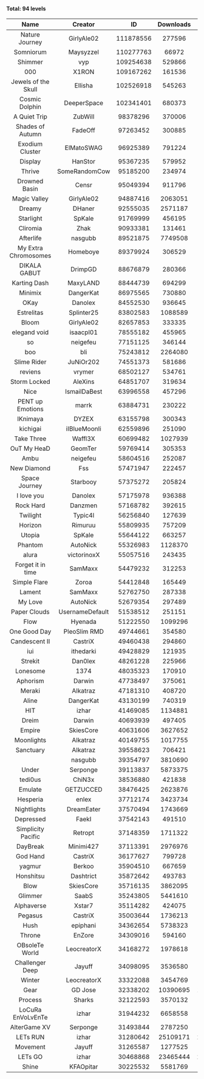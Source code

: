 #### Total: 94 levels

| Name | Creator | ID | Downloads | Likes |
|:---:|:---:|:---:|:---:|:---:|
| Nature Journey | GirlyAle02 | 111878556 | 277596 | 16868
| Somniorum | Maysyzzel | 110277763 | 66972 | 3942
| Shimmer | vyp | 109254638 | 529866 | 45476
| 000 | X1RON | 109167262 | 161536 | 6936
| Jewels of the Skull | Ellisha | 102526918 | 545263 | 25289
| Cosmic Dolphin | DeeperSpace | 102341401 | 680373 | 56596
| A Quiet Trip | ZubWill | 98378296 | 370006 | 31107
| Shades of Autumn | FadeOff | 97263452 | 300885 | 17679
| Exodium Cluster | ElMatoSWAG | 96925389 | 791224 | 85254
| Display | HanStor | 95367235 | 579952 | 66080
| Thrive | SomeRandomCow | 95185200 | 234974 | 15787
| Drowned Basin | Censr | 95049394 | 911796 | 93261
| Magic Valley | GirlyAle02 | 94887416 | 2063051 | 223390
| Dreamy | DHaner | 92555035 | 2571187 | 255565
| Starlight | SpKale | 91769999 | 456195 | 56746
| Cliromia | Zhak | 90933381 | 131461 | 11841
| Afterlife | nasgubb | 89521875 | 7749508 | 501567
| My Extra Chromosomes | Homeboye | 89379924 | 306529 | 22542
| DIKALA GABUT | DrimpGD | 88676879 | 280366 | 17999
| Karting Dash | MaxyLAND | 88444739 | 694299 | 54733
| Minimix | DangerKat | 86975565 | 730880 | 66130
| OKay | Danolex | 84552530 | 936645 | 93000
| Estrelitas | Splinter25 | 83802583 | 1088589 | 98066
| Bloom | GirlyAle02 | 82657853 | 333335 | 30222
| elegand void | isaacpl01 | 78555182 | 455965 | 28693
| so | neigefeu | 77151125 | 346144 | 29678
| boo | bli | 75243812 | 2264080 | 189454
| Slime Rider | JuNiOr202 | 74551373 | 581686 | 32245
| reviens | vrymer | 68502127 | 534761 | 33603
| Storm Locked | AleXins | 64851707 | 319634 | 24916
| Nice | IsmailDaBest | 63996558 | 457296 | 26212
| PENT up Emotions | marrk | 63884731 | 230222 | 15242
| IKnimaya | DYZEX | 63155798 | 300343 | 20944
| kichigai | iIBlueMoonIi | 62559896 | 251090 | 11390
| Take Three | Waffl3X | 60699482 | 1027939 | 90528
| OuT My HeaD | GeomTer | 59769414 | 305353 | 21200
| Ambu | neigefeu | 58604516 | 252087 | 23737
| New Diamond | Fss | 57471947 | 222457 | 16748
| Space Journey | Starbooy | 57375272 | 205824 | 15309
| I love you | Danolex | 57175978 | 936388 | 102007
| Rock Hard | Danzmen | 57168782 | 392615 | 32626
| Twilight | Typic4l | 56256840 | 127639 | 10540
| Horizon | Rimuruu | 55809935 | 757209 | 82356
| Utopia | SpKale | 55644122 | 663257 | 66916
| Phantom | AutoNick | 55326983 | 1128370 | 76933
| alura | victorinoxX | 55057516 | 243435 | 19526
| Forget it in time | SamMaxx | 54479232 | 312253 | 25499
| Simple Flare | Zoroa | 54412848 | 165449 | 22834
| Lament | SamMaxx | 52762750 | 287338 | 33963
| My Love | AutoNick | 52679354 | 297489 | 30072
| Paper Clouds | UsernameDefault | 51538512 | 251151 | 31433
| Flow | Hyenada | 51222550 | 1099296 | 119663
| One Good Day | PleoSlim RMD | 49744661 | 354580 | 38451
| Candescent II | CastriX | 49460438 | 294860 | 38351
| iui | ithedarki | 49428829 | 121935 | 17708
| Strekit | Dan0lex | 48261228 | 225966 | 31640
| Lonesome | 1374 | 48035323 | 170910 | 22462
| Aphorism | Darwin | 47738497 | 375061 | 48418
| Meraki | Alkatraz | 47181310 | 408720 | 47759
| Aline | DangerKat | 43130199 | 740319 | 77629
| HIT | izhar | 41469085 | 1134881 | 113305
| Dreim | Darwin | 40693939 | 497405 | 59956
| Empire | SkiesCore | 40631606 | 3627652 | 333930
| Moonlights | Alkatraz | 40149755 | 1017755 | 84033
| Sanctuary | Alkatraz | 39558623 | 706421 | 89816
|   | nasgubb | 39354797 | 3810690 | 281372
| Under | Serponge | 39113837 | 5873375 | 526622
| tedi0us | ChiN3x | 38536880 | 421838 | 53724
| Emulate | GETZUCCED | 38476425 | 2623876 | 243859
| Hesperia | enlex | 37712174 | 3423734 | 238086
| Nightlights | DreamEater | 37570494 | 1743669 | 158600
| Depressed | FaekI | 37542143 | 491510 | 67179
| Simplicity Pacific | Retropt | 37148359 | 1711322 | 177919
| DayBreak | Minimi427 | 37113391 | 2976976 | 297004
| God Hand | CastriX | 36177627 | 799728 | 101693
| yagmur | Berkoo | 35904510 | 667659 | 84791
| Honshitsu | Dashtrict | 35872642 | 493783 | 80098
| Blow | SkiesCore | 35716135 | 3862095 | 366803
| Glimmer | SaabS | 35243805 | 5441610 | 425472
| Alphaverse | Xstar7 | 35114282 | 424075 | 71772
| Pegasus | CastriX | 35003644 | 1736213 | 207226
| Hush | epiphani | 34362654 | 5738323 | 462331
| Throne | EnZore | 34309016 | 594160 | 94214
| OBsoleTe World | LeocreatorX | 34168272 | 1978618 | 192678
| Challenger Deep | Jayuff | 34098095 | 3536580 | 203544
| Winter | LeocreatorX | 33322088 | 3454769 | 341537
| Gear | GD Jose | 32338202 | 10390695 | 1287898
| Process | Sharks | 32122593 | 3570132 | 442840
| LoCuRa EnVoLvEnTe | izhar | 31944232 | 6658558 | 697911
| AlterGame XV | Serponge | 31493844 | 2787250 | 243743
| LETs  RUN | izhar | 31280642 | 25109171 | 2542478
| Movement | Jayuff | 31265587 | 1277525 | 146759
| LETs GO | izhar | 30468868 | 23465444 | 2148723
| Shine | KFAOpitar | 30225532 | 5581769 | 615720
